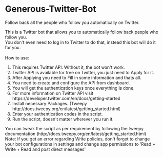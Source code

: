 # Generous-Twitter-Bot
Follow back all the people who follow you automatically on Twitter.

This is a Twitter bot that allows you to automatically follow back people who follow you.<br>
You don't even need to log in to Twitter to do that, instead this bot will do it for you.<br>
<br>
How to use:<br>
<ol>
<li>This requires Twitter API. Without it, the bot won't work.</li>
<li>Twitter API is available for free on Twitter, you just need to Apply for it.</li>
<li>After Applying you need to Fill in some information and thats all.</li>
<li>You need to create and configure the API from dashboard.</li>
<li>You will get the authentication keys once everything is done.</li>
<li>For more information on Twitter API visit https://developer.twitter.com/en/docs/getting-started</li>
<li>Install necessary Packages. (Tweepy http://docs.tweepy.org/en/latest/getting_started.html)</li>
<li>Enter your authentication codes in the script.</li>
<li>Run the script, doesn't matter wherever you run it.</li>
</ol>
You can tweak the script as per requirement by following the tweepy documentation (http://docs.tweepy.org/en/latest/getting_started.html)<br>
Note: If you get an error regarding Write policies, don't forget to change your bot configurations in settings and change app permissions to 'Read + Write + Read and post direct messages'<br>